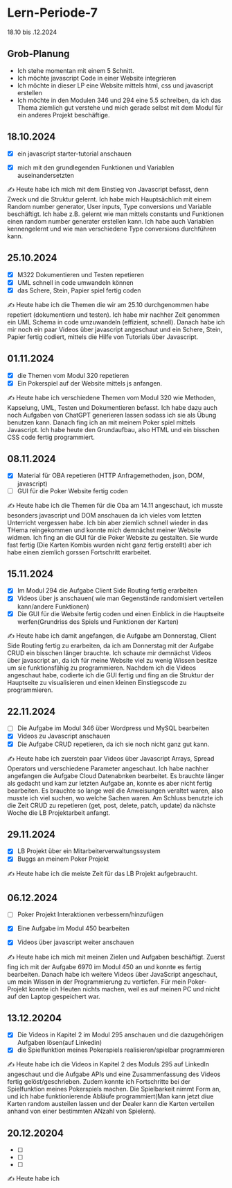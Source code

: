 # Lern-Periode-7

18.10 bis .12.2024

## Grob-Planung

- Ich stehe momentan mit einem 5 Schnitt.
- Ich möchte javascript Code in einer Website integrieren
- Ich möchte in dieser LP eine Website mittels html, css und javascript erstellen
- Ich möchte in den Modulen 346 und 294 eine 5.5 schreiben, da ich das Thema ziemlich gut verstehe und mich gerade selbst mit dem Modul für ein anderes Projekt beschäftige.

## 18.10.2024

- [x] ein javascript starter-tutorial anschauen
- [x] mich mit den grundlegenden Funktionen und Variablen auseinandersetzten


✍️ Heute habe ich mich mit dem Einstieg von Javascript befasst, denn Zweck und die Struktur gelernt. Ich habe mich Hauptsächlich mit einem Random number generator, User inputs, Type conversions und Variable beschäftigt. Ich habe z.B. gelernt wie man mittels constants und Funktionen einen random number generater erstellen kann. Ich habe auch Variablen kennengelernt und wie man verschiedene Type conversions durchführen kann.

## 25.10.2024

- [x] M322 Dokumentieren und Testen repetieren
- [x] UML schnell in code umwandeln können
- [x] das Schere, Stein, Papier spiel fertig coden

✍️ Heute habe ich die Themen die wir am 25.10 durchgenommen habe repetiert (dokumentiern und testen). Ich habe mir nachher Zeit genommen ein UML Schema in code umzuwandeln (effizient, schnell). Danach habe ich mir noch ein paar Videos über javascript angeschaut und ein Schere, Stein, Papier fertig codiert, mittels die Hilfe von Tutorials über Javascript.

## 01.11.2024

- [x] die Themen vom Modul 320 repetieren
- [x] Ein Pokerspiel auf der Website mittels js anfangen.

✍️ Heute habe ich verschiedene Themen vom Modul 320 wie Methoden, Kapselung, UML, Testen und Dokumentieren befasst. Ich habe dazu auch noch Aufgaben von ChatGPT generieren lassen sodass ich sie als Übung benutzen kann. Danach fing ich an mit meinem Poker spiel mittels Javascript. Ich habe heute den Grundaufbau, also HTML und ein bisschen CSS code fertig programmiert.

## 08.11.2024

- [x] Material für OBA repetieren (HTTP Anfragemethoden, json, DOM, javascript)
- [ ] GUI für die Poker Website fertig coden

✍️ Heute habe ich die Themen für die Oba am 14.11 angeschaut, ich musste besonders javascript und DOM anschauen da ich vieles vom letzten Unterricht vergessen habe. Ich bin aber ziemlich schnell wieder in das THema reingekommen und konnte mich demnächst meiner Website widmen. Ich fing an die GUI für die Poker Website zu gestalten. Sie wurde fast fertig (Die Karten Kombis wurden nicht ganz fertig erstellt) aber ich habe einen ziemlich gorssen Fortschritt erarbeitet.

## 15.11.2024

- [x] Im Modul 294 die Aufgabe Client Side Routing fertig erarbeiten
- [x] Videos über js anschauen( wie man Gegenstände randomisiert verteilen kann/andere Funktionen)
- [x] Die GUI für die Website fertig coden und einen Einblick in die Hauptseite werfen(Grundriss des Spiels und Funktionen der Karten)

✍️ Heute habe ich damit angefangen, die Aufgabe am Donnerstag, Client Side Routing fertig zu erarbeiten, da ich am Donnerstag mit der Aufgabe CRUD ein bisschen länger brauchte. Ich schaute mir demnächst Videos über javascript an, da ich für meine Website viel zu wenig Wissen besitze um sie funktionsfähig zu programmieren. Nachdem ich die Videos angeschaut habe, codierte ich die GUI fertig und fing an die Struktur der Hauptseite zu visualisieren und einen kleinen Einstiegscode zu programmieren.

## 22.11.2024

- [ ] Die Aufgabe im Modul 346 über Wordpress und MySQL bearbeiten 
- [x] Videos zu Javascript anschauen
- [x] Die Aufgabe CRUD repetieren, da ich sie noch nicht ganz gut kann.

✍️ Heute habe ich zuerstein paar Videos über Javascript Arrays, Spread Operators und verschiedene Parameter angeschaut. Ich habe nachher angefangen die Aufgabe Cloud Datenabnken bearbeitet. Es brauchte länger als gedacht und kam zur letzten Aufgabe an, konnte es aber nicht fertig bearbeiten. Es brauchte so lange weil die Anweisungen veraltet waren, also musste ich viel suchen, wo welche Sachen waren. Am Schluss benutzte ich die Zeit CRUD zu repetieren (get, post, delete, patch, update) da nächste Woche die LB Projektarbeit anfangt.

## 29.11.2024

- [x] LB Projekt über ein Mitarbeiterverwaltungssystem
- [x] Buggs an meinem Poker Projekt 

✍️ Heute habe ich die meiste Zeit für das LB Projekt aufgebraucht.

## 06.12.2024

- [ ] Poker Projekt Interaktionen verbessern/hinzufügen
- [x] Eine Aufgabe im Modul 450 bearbeiten
- [x] Videos über javascript weiter anschauen


✍️ Heute habe ich mich mit meinen Zielen und Aufgaben beschäftigt. Zuerst fing ich mit der Aufgabe 6970 im Modul 450 an und konnte es fertig bearbeiten. Danach habe ich weitere Videos über JavaScript angeschaut, um mein Wissen in der Programmierung zu vertiefen. Für mein Poker-Projekt konnte ich Heuten nichts machen, weil es auf meinen PC und nicht auf den Laptop gespeichert war.

## 13.12.20204

- [x] Die Videos in Kapitel 2 im Modul 295 anschauen und die dazugehörigen Aufgaben lösen(auf Linkedin)
- [x] die Spielfunktion meines Pokerspiels realisieren/spielbar programmieren

✍️ Heute habe ich die Videos in Kapitel 2 des Moduls 295 auf LinkedIn angeschaut und die Aufgabe APIs und eine Zusammenfassung des Videos fertig gelöst/geschrieben. Zudem konnte ich Fortschritte bei der Spielfunktion meines Pokerspiels machen. Die Spielbarkeit nimmt Form an, und ich habe funktionierende Abläufe programmiert(Man kann jetzt diue Karten random austeilen lassen und der Dealer kann die Karten verteilen anhand von einer bestimmten ANzahl von Spielern).

## 20.12.20204

- [ ]
- [ ]
- [ ]

  
✍️ Heute habe ich
